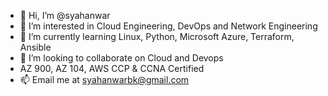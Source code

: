 - 👋 Hi, I’m @syahanwar
- 👀 I’m interested in Cloud Engineering, DevOps and Network Engineering
- 🌱 I’m currently learning Linux, Python, Microsoft Azure, Terraform, Ansible
- 💞️ I’m looking to collaborate on Cloud and Devops
- AZ 900, AZ 104, AWS CCP & CCNA Certified
- 📫 Email me at syahanwarbk@gmail.com

<!---
syahanwar/syahanwar is a ✨ special ✨ repository because its `README.md` (this file) appears on your GitHub profile.
You can click the Preview link to take a look at your changes.
--->
